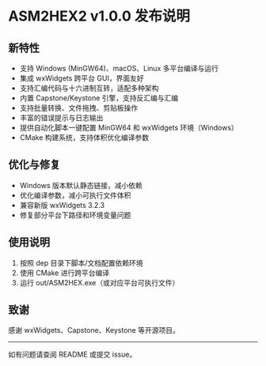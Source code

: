 # ASM2HEX2 v1.0.0 发布说明

## 新特性
- 支持 Windows (MinGW64)、macOS、Linux 多平台编译与运行
- 集成 wxWidgets 跨平台 GUI，界面友好
- 支持汇编代码与十六进制互转，适配多种架构
- 内置 Capstone/Keystone 引擎，支持反汇编与汇编
- 支持批量转换、文件拖拽、剪贴板操作
- 丰富的错误提示与日志输出
- 提供自动化脚本一键配置 MinGW64 和 wxWidgets 环境（Windows）
- CMake 构建系统，支持体积优化编译参数

## 优化与修复
- Windows 版本默认静态链接，减小依赖
- 优化编译参数，减小可执行文件体积
- 兼容新版 wxWidgets 3.2.3
- 修复部分平台下路径和环境变量问题

## 使用说明
1. 按照 dep 目录下脚本/文档配置依赖环境
2. 使用 CMake 进行跨平台编译
3. 运行 out/ASM2HEX.exe（或对应平台可执行文件）

## 致谢
感谢 wxWidgets、Capstone、Keystone 等开源项目。

---
如有问题请查阅 README 或提交 issue。
